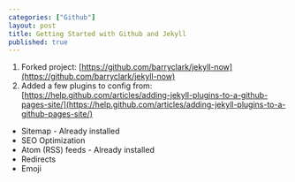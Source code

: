 ```yaml
---
categories: ["Github"]
layout: post
title: Getting Started with Github and Jekyll
published: true
---
```


1. Forked project: [https://github.com/barryclark/jekyll-now](https://github.com/barryclark/jekyll-now)
2. Added a few plugins to config from: [https://help.github.com/articles/adding-jekyll-plugins-to-a-github-pages-site/](https://help.github.com/articles/adding-jekyll-plugins-to-a-github-pages-site/)
  + Sitemap - Already installed
  + SEO Optimization
  + Atom (RSS) feeds - Already installed
  + Redirects
  + Emoji

